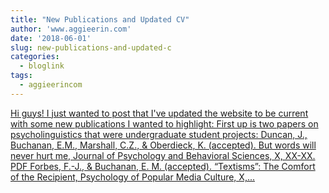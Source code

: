 ```yaml
---
title: "New Publications and Updated CV"
author: 'www.aggieerin.com'
date: '2018-06-01'
slug: new-publications-and-updated-c
categories:
  - bloglink
tags:
  - aggieerincom
---
```


[Hi guys! I just wanted to post that I've updated the website to be current with some new publications I wanted to highlight: First up is two papers on psycholinguistics that were undergraduate student projects: Duncan, J., Buchanan, E.M., Marshall, C.Z., & Oberdieck, K. (accepted). But words will never hurt me, Journal of Psychology and Behavioral Sciences, X, XX-XX. PDF Forbes, F.-J., & Buchanan, E. M. (accepted). “Textisms”: The Comfort of the Recipient, Psychology of Popular Media Culture, X,...<click to read more>](https://doomlab.github.io/post/new-publications-and-updated-cv/)


